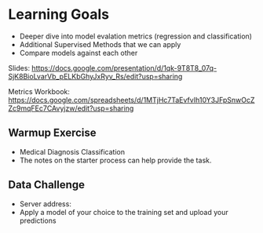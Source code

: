 # Learning Goals

- Deeper dive into model evalation metrics (regression and classification)
- Additional Supervised Methods that we can apply
- Compare models against each other

Slides:  https://docs.google.com/presentation/d/1qk-9T8T8_07q-SjK8BioLvarVb_pELKbGhyJxRyv_Rs/edit?usp=sharing

Metrics Workbook: https://docs.google.com/spreadsheets/d/1MTjHc7TaEvfvIh10Y3JFpSnwOcZZc9mqFEc7CAvyjzw/edit?usp=sharing



## Warmup Exercise

- Medical Diagnosis Classification
- The notes on the starter process can help provide the task.


## Data Challenge

- Server address:
- Apply a model of your choice to the training set and upload your predictions




